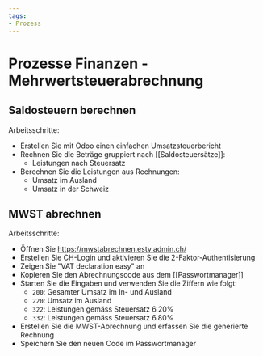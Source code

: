 ```yaml
---
tags:
- Prozess
---
```

# Prozesse Finanzen - Mehrwertsteuerabrechnung

## Saldosteuern berechnen

Arbeitsschritte:
* Erstellen Sie mit Odoo einen einfachen Umsatzsteuerbericht
* Rechnen Sie die Beträge gruppiert nach [[Saldosteuersätze]]:
	* Leistungen nach Steuersatz 
* Berechnen Sie die Leistungen aus Rechnungen:
	* Umsatz im Ausland
	* Umsatz in der Schweiz

## MWST abrechnen

Arbeitsschritte:
* Öffnen Sie <https://mwstabrechnen.estv.admin.ch/>
* Erstellen Sie CH-Login und aktivieren Sie die 2-Faktor-Authentisierung
* Zeigen Sie "VAT declaration easy" an
* Kopieren Sie den Abrechnungscode aus dem [[Passwortmanager]]
* Starten Sie die Eingaben und verwenden Sie die Ziffern wie folgt:
	* `200`: Gesamter Umsatz im In- und Ausland
	* `220`: Umsatz im Ausland
	* `322`: Leistungen gemäss Steuersatz 6.20%
	* `332`: Leistungen gemäss Steuersatz 6.80%
* Erstellen Sie die MWST-Abrechnung und erfassen Sie die generierte Rechnung
* Speichern Sie den neuen Code im Passwortmanager
